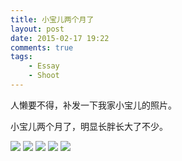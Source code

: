 ```yaml
---
title: 小宝儿两个月了
layout: post
date: 2015-02-17 19:22
comments: true
tags: 
    - Essay
    - Shoot
---
```

人懒要不得，补发一下我家小宝儿的照片。

小宝儿两个月了，明显长胖长大了不少。

![](http://lc-ec5pgDDk.cn-n1.lcfile.com/CXNcXGGVD4InePS65KTicsMjuOnmfdxkKd4pf4G2.jpg)
![](http://lc-ec5pgDDk.cn-n1.lcfile.com/rAEkhzhXMFiudR6QQADd0hy3dwiugHOxJhUjb4FC.jpg)
![](http://lc-ec5pgDDk.cn-n1.lcfile.com/rdQSlsnMFhEPUHEg5Vy7mj1PFDtKXjSRcPtnSBk2.jpg)
![](http://lc-ec5pgDDk.cn-n1.lcfile.com/8OM36wrXKRd900zTSHGNNVqUBWrtqVWGsbASMi02.jpg)
![](http://lc-ec5pgDDk.cn-n1.lcfile.com/2bLKt2AW77Q7taeOqplGxe6CVX1D8v1SsPKnWVbF.jpg)